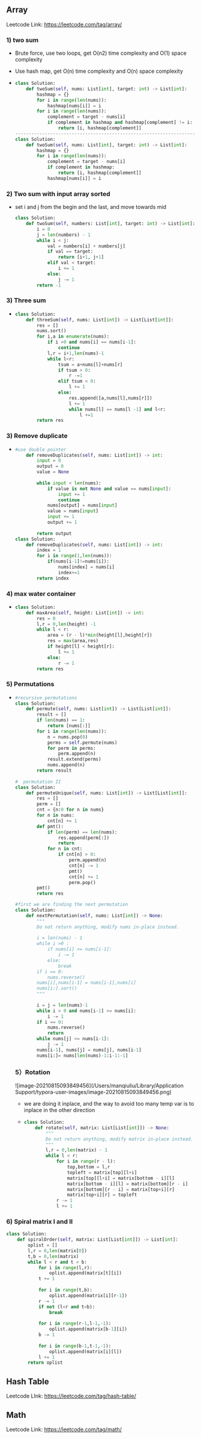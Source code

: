 ## Array

Leetcode Link: https://leetcode.com/tag/array/

### 1) two sum

- Brute force, use two loops, get O(n2) time complexity and O(1) space complexity 

- Use hash map, get O(n) time complexity and O(n) space complexity

- ```python
  class Solution:
      def twoSum(self, nums: List[int], target: int) -> List[int]:
          hashmap = {}
          for i in range(len(nums)):
              hashmap[nums[i]] = i
          for i in range(len(nums)):
              complement = target - nums[i]
              if complement in hashmap and hashmap[complement] != i:
                  return [i, hashmap[complement]] 
  --------------------------------------------------------------------------
  class Solution:
      def twoSum(self, nums: List[int], target: int) -> List[int]:
          hashmap = {}
          for i in range(len(nums)):
              complement = target - nums[i]
              if complement in hashmap:
                  return [i, hashmap[complement]]
              hashmap[nums[i]] = i
  ```

### 2) Two sum with input array sorted

- set i and j from the begin and the last, and move towards mid

  ```python
  class Solution:
      def twoSum(self, numbers: List[int], target: int) -> List[int]:
          i = 0
          j = len(numbers) - 1
          while i < j:
              val = numbers[i] + numbers[j]
              if val == target:
                  return [i+1, j+1]
              elif val < target:
                  i += 1
              else:
                  j -= 1
          return -1
  ```

  

### 3) Three sum

- ```python
  class Solution:
      def threeSum(self, nums: List[int]) -> List[List[int]]:
          res = []
          nums.sort()
          for i,a in enumerate(nums):
              if i >0 and nums[i] == nums[i-1]:
                  continue
              l,r = i+1,len(nums)-1
              while l<r:
                  tsum = a+nums[l]+nums[r]
                  if tsum > 0:
                      r -=1
                  elif tsum < 0:
                      l += 1
                  else:
                      res.append([a,nums[l],nums[r]])
                      l += 1
                      while nums[l] == nums[l -1] and l<r:
                          l +=1
          return res
  ```

  

### 3) Remove duplicate

- ```python
  #use double pointer 
      def removeDuplicates(self, nums: List[int]) -> int:
          input = 0
          output = 0
          value = None
      
          while input < len(nums):
              if value is not None and value == nums[input]:
                  input += 1
                  continue
              nums[output] = nums[input]
              value = nums[input]
              input += 1
              output += 1
              
          return output
  class Solution:
      def removeDuplicates(self, nums: List[int]) -> int:
          index = 1
          for i in range(1,len(nums)):
              if(nums[i-1]!=nums[i]):
                  nums[index] = nums[i]
                  index+=1
          return index
  ```

  

### 4) max water container

- ```python
  class Solution:
      def maxArea(self, height: List[int]) -> int:
          res = 0
          l,r = 0,len(height) -1
          while l < r:
              area = (r - l)*min(height[l],height[r])
              res = max(area,res)
              if height[l] < height[r]:
                  l += 1
              else:
                  r -= 1
          return res
  ```

  

### 5) Permutations

- ```python
  #recursive permutations
  class Solution:
      def permute(self, nums: List[int]) -> List[List[int]]:
          result = []
          if len(nums) == 1:
              return [nums[:]]
          for i in range(len(nums)):
              n = nums.pop(0)
              perms = self.permute(nums)
              for perm in perms:
                  perm.append(n)
              result.extend(perms)
              nums.append(n)
          return result
        
  #  permutation II      
  class Solution:
      def permuteUnique(self, nums: List[int]) -> List[List[int]]:
          res = []
          perm = []
          cnt = {n:0 for n in nums}
          for n in nums:
              cnt[n] += 1
          def pmt():
              if len(perm) == len(nums):
                  res.append(perm[:])
                  return
              for n in cnt:
                  if cnt[n] > 0:
                      perm.append(n)
                      cnt[n] -= 1
                      pmt()
                      cnt[n] += 1
                      perm.pop()
          pmt()
          return res
  
  #first we are finding the next permutation
  class Solution:
      def nextPermutation(self, nums: List[int]) -> None:
          """
          Do not return anything, modify nums in-place instead.
          
          i = len(nums) - 1
          while i >0 :
              if nums[i] <= nums[i-1]:
                  i -= 1
              else:
                  break
          if i == 0:
              nums.reverse()
          nums[i],nums[i-1] = nums[i-1],nums[i]
          nums[i:].sort()
          """
          
          i = j = len(nums)-1
          while i > 0 and nums[i-1] >= nums[i]:
              i -= 1
          if i == 0:
              nums.reverse()
              return 
          while nums[j] <= nums[i-1]:
              j -= 1
          nums[i-1], nums[j] = nums[j], nums[i-1]
          nums[i:]= nums[len(nums)-1:i-1:-1]
  ```

  ### 5）Rotation
  
  ![image-20210815093849456](/Users/manqiuliu/Library/Application Support/typora-user-images/image-20210815093849456.png)
  
  - we are doing it inplace, and the way to avoid too many temp var is to inplace in the other direction
  
  - ```python
    class Solution:
        def rotate(self, matrix: List[List[int]]) -> None:
            """
            Do not return anything, modify matrix in-place instead.
            """
            l,r = 0,len(matrix) - 1
            while l < r:
                for i in range(r - l):
                    top,bottom = l,r
                    topleft = matrix[top][l+i]
                    matrix[top][l+i] = matrix[bottom - i][l]
                    matrix[bottom - i][l] = matrix[bottom][r - i]
                    matrix[bottom][r - i] = matrix[top+i][r]
                    matrix[top+i][r] = topleft
                r -= 1
                l += 1
    ```
  
    

### 6) Spiral matrix I and II

```python
class Solution:
    def spiralOrder(self, matrix: List[List[int]]) -> List[int]:
        oplist = []
        l,r = 0,len(matrix[0])
        t,b = 0,len(matrix)
        while l < r and t < b:
            for i in range(l,r):
                oplist.append(matrix[t][i])
            t += 1
            
            for i in range(t,b):
                oplist.append(matrix[i][r-1])
            r -= 1
            if not (l<r and t<b):
                break
                
            for i in range(r-1,l-1,-1):
                oplist.append(matrix[b-1][i])
            b -= 1
            
            for i in range(b-1,t-1,-1):
                oplist.append(matrix[i][l])
            l += 1
        return oplist
```



## Hash Table

Leetcode LInk: https://leetcode.com/tag/hash-table/







## Math

Leetcode Link: https://leetcode.com/tag/math/


